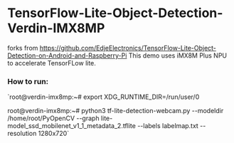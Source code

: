 # TensorFlow-Lite-Object-Detection-Verdin-IMX8MP
forks from https://github.com/EdjeElectronics/TensorFlow-Lite-Object-Detection-on-Android-and-Raspberry-Pi
This demo uses iMX8M Plus NPU to accelerate TensorFLow lite.

### How to run: ###

`root@verdin-imx8mp:~# export XDG_RUNTIME_DIR=/run/user/0

root@verdin-imx8mp:~# python3 tf-lite-detection-webcam.py --modeldir /home/root/PyOpenCV --graph lite-model_ssd_mobilenet_v1_1_metadata_2.tflite --labels labelmap.txt --resolution 1280x720`
